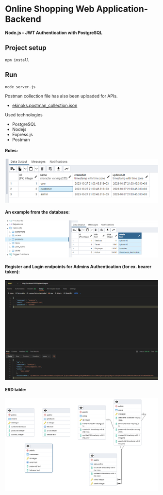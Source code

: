 # **Online Shopping Web Application-Backend**

**Node.js – JWT Authentication with PostgreSQL**

## Project setup
 `npm install`

## Run

`node server.js`

Postman collection file has also been uploaded for APIs. 
* [ekinoks.postman_collection.json](ekinoks.postman_collection.json)

Used technologies
* PostgreSQL
* Nodejs
* Express.js
* Postman

#### Roles:

![createdTime.png](createdTime.png)

#### An example from the database:

![postgre.png](postgre.png)

#### Register and Login endpoints for Admins Authentication (for ex. bearer token):

![postman.png](postman.png)

#### ERD table:

![erd.png](erd.png)
